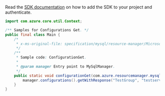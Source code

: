 Read the [SDK documentation](https://github.com/Azure/azure-sdk-for-java/blob/azure-resourcemanager-mysql_1.0.2/sdk/mysql/azure-resourcemanager-mysql/README.md) on how to add the SDK to your project and authenticate.

```java
import com.azure.core.util.Context;

/** Samples for Configurations Get. */
public final class Main {
    /*
     * x-ms-original-file: specification/mysql/resource-manager/Microsoft.DBforMySQL/stable/2017-12-01/examples/ConfigurationGet.json
     */
    /**
     * Sample code: ConfigurationGet.
     *
     * @param manager Entry point to MySqlManager.
     */
    public static void configurationGet(com.azure.resourcemanager.mysql.MySqlManager manager) {
        manager.configurations().getWithResponse("TestGroup", "testserver", "event_scheduler", Context.NONE);
    }
}
```

